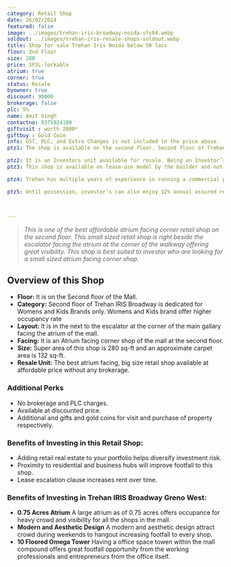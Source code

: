 ```yaml
---
category: Retail Shop
date: 26/02/2024
featured: false
image: ../images/trehan-iris-broadway-noida-sfs04.webp
soldout: ../images/trehan-iris-resale-shops-soldout.webp
title: Shop for sale Trehan Iris Noida below 50 lacs
floor: 2nd Floor
size: 280
price: SFSL-lockable
atrium: true
corner: true
status: Resale
byowner: true
discount: 90000
brokerage: false
plc: 5%
name: Amit Singh
contactno: 8375924100
giftvisit : worth 2000*
giftbuy : Gold Coin
info: GST, PLC, and Extra Changes is not included in the price above.
ptz1: The shop is available on the second floor. Second floor of Trehan IRIS Broadway is dedicated for Womens and Kids Retail Stores.

ptz2: It is an Investors unit available for resale. Being an Investor’s unit being directly sold, there won’t be any brokerage included in the price.
ptz3: This shop is available on lease-use model by the builder and not for personal use.

ptz4: Trehan has multiple years of experience in running a commercial project on lease model, so the investors can be assured for rental yield from their shop for a long period of time.

ptz5: Until possession, investor’s can also enjoy 12% annual assured return by the builder.



---
```


> _This is one of the best affordable atrium facing corner retail shop on the second floor. This small sized retail shop is right beside the escalator facing the atrium at the corner of the walkway offering great visibility. This shop is best suited to investor who are looking for a small sized atrium facing corner shop._

## Overview of this Shop
* **Floor:** It is on the Second floor of the Mall.
* **Category:** Second floor of Trehan IRIS Broadway is dedicated for Womens and Kids Brands only. Womens and Kids brand offer higher occupancy rate
* **Layout:** It is in the next to the escalator at the corner of the main gallary facing the atrium of the mall.
* **Facing:** It is an Atrium facing corner shop of the mall at the second floor.
* **Size:** Super area of this shop is 280 sq-ft and an approximate carpet area is 132 sq-ft.
* **Resale Unit:** The best atrium facing, big size retail shop available at affordable price without any brokerage.

### Additional Perks
* No brokerage and PLC charges.
* Available at discounted price.
* Additional and gifts and gold coins for visit and purchase of property respectively.

### Benefits of Investing in this Retail Shop:
* Adding retail real estate to your portfolio helps diversify investment risk.
* Proximity to residential and business hubs will improve footfall to this shop.
* Lease escalation clause increases rent over time.

### Benefits of Investing in Trehan IRIS Broadway Greno West:
* **0.75 Acres Atrium** A large atrium as of 0.75 acres offers occupance for heavy crowd and visibility for all the shops in the mall.
* **Modern and Aesthetic Design** A modern and aesthetic design attract crowd during weekends to hangout increasing footfall to every shop.
* **10 Floored Omega Tower** Having a office space towen within the mall compound offers great footfall opportunity from the working professionals and entrepreneurs from the office itself.